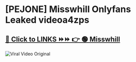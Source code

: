 
 # [PEJONE] Misswhill Onlyfans Leaked videoa4zps

## <h2><a href="https://clipsfans.com/Misswhill&ref=git">🔗 Click to LINKS ⏩⏩ 👉 🟢 Misswhill </a></h2>

<a href="https://clipsfans.com/Misswhill&ref=git" rel="nofollow" data-target="animated-image.originalLink"><img src="https://i.ibb.co.com/xMMVF88/686577567.gif" alt="Viral Video Original" style="max-width: 100%; display: inline-block;" data-target="animated-image.originalImage"></a>

